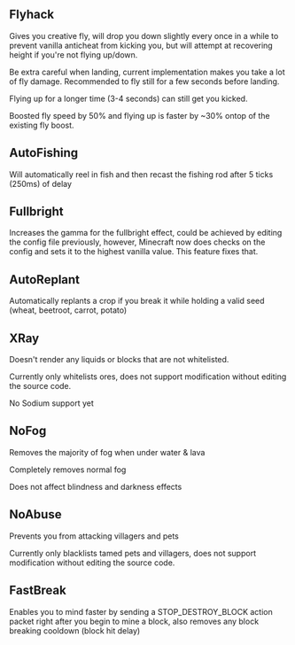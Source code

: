 ## Flyhack
Gives you creative fly, will drop you down slightly every once in a while to prevent vanilla anticheat from kicking you, but will attempt at recovering height if you're not flying up/down.

Be extra careful when landing, current implementation makes you take a lot of fly damage. Recommended to fly still for a few seconds before landing.

Flying up for a longer time (3-4 seconds) can still get you kicked.

Boosted fly speed by 50% and flying up is faster by ~30% ontop of the existing fly boost.

## AutoFishing
Will automatically reel in fish and then recast the fishing rod after 5 ticks (250ms) of delay

## Fullbright
Increases the gamma for the fullbright effect, could be achieved by editing the config file previously, however, Minecraft now does checks on the config and sets it to the highest vanilla value. This feature fixes that.

## AutoReplant
Automatically replants a crop if you break it while holding a valid seed (wheat, beetroot, carrot, potato)

## XRay
Doesn't render any liquids or blocks that are not whitelisted.

Currently only whitelists ores, does not support modification without editing the source code.

No Sodium support yet

## NoFog
Removes the majority of fog when under water & lava

Completely removes normal fog

Does not affect blindness and darkness effects

## NoAbuse
Prevents you from attacking villagers and pets

Currently only blacklists tamed pets and villagers, does not support modification without editing the source code.

## FastBreak
Enables you to mind faster by sending a STOP_DESTROY_BLOCK action packet right after you begin to mine a block, also removes any block breaking cooldown (block hit delay)
